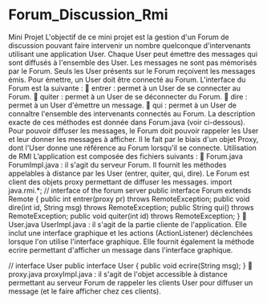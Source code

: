 # Forum_Discussion_Rmi
Mini Projet
L'objectif de ce mini projet est la gestion d'un Forum de discussion pouvant faire intervenir un 
nombre quelconque d'intervenants utilisant une application User. Chaque User peut émettre 
des messages qui sont diffusés à l'ensemble des User. Les messages ne sont pas mémorisés 
par le Forum. Seuls les User présents sur le Forum reçoivent les messages émis. Pour émettre, 
un User doit être connecté au Forum.
L'interface du Forum est la suivante :
 entrer : permet à un User de se connecter au Forum.
 quiter : permet à un User de se déconnecter du Forum.
 dire : permet à un User d'émettre un message.
 qui : permet à un User de connaître l'ensemble des intervenants connectés au Forum.
La description exacte de ces méthodes est donnée dans Forum.java (voir ci-dessous).
Pour pouvoir diffuser les messages, le Forum doit pouvoir rappeler les User et leur donner les 
messages à afficher. Il le fait par le biais d'un objet Proxy, dont l'User donne une référence 
au Forum lorsqu'il se connecte.
Utilisation de RMI
L’application est composée des fichiers suivants :
 Forum.java ForumImpl.java : il s'agit du serveur Forum. Il fournit les méthodes 
appelables à distance par les User (entrer, quiter, qui, dire). Le Forum est client des 
objets proxy permettant de diffuser les messages.
import java.rmi.*;
// interface of the forum server
public interface Forum extends Remote {
public int entrer(proxy pr) throws RemoteException;
public void dire(int id, String msg) throws RemoteException;
public String qui() throws RemoteException;
public void quiter(int id) throws RemoteException;
}
 User.java UserImpl.java : il s'agit de la partie cliente de l'application. Elle inclut une 
interface graphique et les actions (ActionListener) déclenchées lorsque l'on utilise 
l'interface graphique. Elle fournit également la méthode ecrire permettant d'afficher un 
message dans l'interface graphique. 

// interface User
public interface User {
 public void ecrire(String msg);
}
 proxy.java proxyImpl.java : il s'agit de l'objet accessible à distance permettant au 
serveur Forum de rappeler les clients User pour diffuser un message (et le faire 
afficher chez ces clients).
